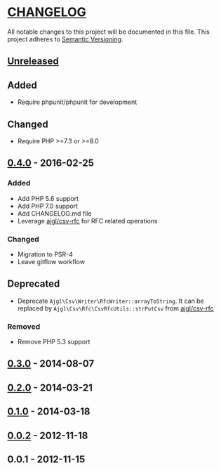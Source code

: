 # [CHANGELOG](http://keepachangelog.com/)
All notable changes to this project will be documented in this file.
This project adheres to [Semantic Versioning](http://semver.org/).

## [Unreleased][unreleased]

## Added
- Require phpunit/phpunit for development

## Changed
- Require PHP >=7.3 or >=8.0

## [0.4.0] - 2016-02-25
### Added
- Add PHP 5.6 support
- Add PHP 7.0 support
- Add CHANGELOG.md file
- Leverage [ajgl/csv-rfc] for RFC related operations

### Changed
- Migration to PSR-4
- Leave gitflow workflow

## Deprecated
- Deprecate `Ajgl\Csv\Writer\RfcWriter::arrayToString`. It can be replaced by `Ajgl\Csv\Rfc\CsvRfcUtils::strPutCsv`
  from [ajgl/csv-rfc]

### Removed
- Remove PHP 5.3 support

## [0.3.0] - 2014-08-07

## [0.2.0] - 2014-03-21

## [0.1.0] - 2014-03-18

## [0.0.2] - 2012-11-18

## 0.0.1 - 2012-11-15

[unreleased]: https://github.com/ajgarlag/AjglCsv/compare/0.4.0...master
[0.4.0]: https://github.com/ajgarlag/AjglCsv/compare/0.3.0...0.4.0
[0.3.0]: https://github.com/ajgarlag/AjglCsv/compare/0.2.0...0.3.0
[0.2.0]: https://github.com/ajgarlag/AjglCsv/compare/0.1.0...0.2.0
[0.1.0]: https://github.com/ajgarlag/AjglCsv/compare/0.0.2...0.1.0
[0.0.2]: https://github.com/ajgarlag/AjglCsv/compare/0.0.1...0.0.2

[ajgl/csv-rfc]: https://github.com/ajgarlag/AjglCsvRfc
